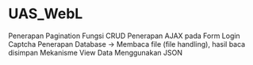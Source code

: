 # UAS_WebL
Penerapan Pagination
Fungsi CRUD 
Penerapan AJAX pada Form
Login Captcha
Penerapan Database -> Membaca file (file handling), hasil baca disimpan
Mekanisme View Data Menggunakan JSON
